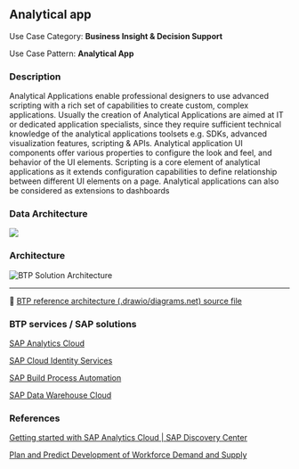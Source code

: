 ## Analytical app

Use Case Category: **Business Insight & Decision Support**

Use Case Pattern: **Analytical App**


### Description

Analytical Applications enable professional designers to use advanced scripting with a rich set of capabilities to create custom, complex applications. Usually the creation of Analytical Applications are aimed at IT or dedicated application specialists, since they require sufficient technical knowledge of the analytical applications toolsets e.g. SDKs, advanced visualization features, scripting & APIs. Analytical application UI components offer various properties to configure the look and feel, and behavior of the UI elements. Scripting is a core element of analytical applications as it extends configuration capabilities to define relationship between different UI elements on a page. Analytical applications can also be considered as extensions to dashboards​

### Data Architecture

![](images/analyticalapp_data_architecture.png)

### Architecture

![BTP Solution Architecture](images/analyticalapp.png)

---

:link: [BTP reference architecture (.drawio/diagrams.net) source file](architectures/analyticalapp.drawio)

### BTP services / SAP solutions

[SAP Analytics Cloud](https://discovery-center.cloud.sap/serviceCatalog/sap-analytics-cloud?region=all)

[SAP Cloud Identity Services](https://discovery-center.cloud.sap/protected/index.html#/serviceCatalog/identity-authentication?region=all)

[SAP Build Process Automation](https://discovery-center.cloud.sap/protected/index.html#/serviceCatalog/sap-build-process-automation?region=all)

[SAP Data Warehouse Cloud](https://www.sap.com/germany/products/technology-platform/data-warehouse-cloud.html)

### References

[Getting started with SAP Analytics Cloud | SAP Discovery Center](https://discovery-center.cloud.sap/missiondetail/3091/3112/)

[Plan and Predict Development of Workforce Demand and Supply](https://discovery-center.cloud.sap/missiondetail/3348/3391/)

